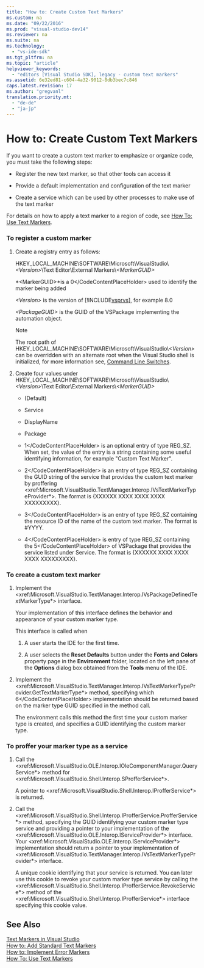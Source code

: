 ```yaml
---
title: "How to: Create Custom Text Markers"
ms.custom: na
ms.date: "09/22/2016"
ms.prod: "visual-studio-dev14"
ms.reviewer: na
ms.suite: na
ms.technology: 
  - "vs-ide-sdk"
ms.tgt_pltfrm: na
ms.topic: "article"
helpviewer_keywords: 
  - "editors [Visual Studio SDK], legacy - custom text markers"
ms.assetid: 6e32ed81-c604-4a32-9012-8db3bec7c846
caps.latest.revision: 17
ms.author: "gregvanl"
translation.priority.mt: 
  - "de-de"
  - "ja-jp"
---
```

# How to: Create Custom Text Markers
If you want to create a custom text marker to emphasize or organize code, you must take the following steps:  
  
-   Register the new text marker, so that other tools can access it  
  
-   Provide a default implementation and configuration of the text marker  
  
-   Create a service which can be used by other processes to make use of the text marker  
  
 For details on how to apply a text marker to a region of code, see [How To: Use Text Markers](../vs140/how-to--use-text-markers.md).  
  
### To register a custom marker  
  
1.  Create a registry entry as follows:  
  
     HKEY_LOCAL_MACHINE\SOFTWARE\Microsoft\VisualStudio\\*\<Version>*\Text Editor\External Markers\\*\<MarkerGUID>*  
  
     *\<MarkerGUID>*is a <CodeContentPlaceHolder>0\</CodeContentPlaceHolder> used to identify the marker being added  
  
     *\<Version>* is the version of [!INCLUDE[vsprvs](../vs140/includes/vsprvs_md.md)], for example 8.0  
  
     *\<PackageGUID>* is the GUID of the VSPackage implementing the automation object.  
  
    > [!NOTE]
    >  The root path of HKEY_LOCAL_MACHINE\SOFTWARE\Microsoft\VisualStudio\\*\<Version>* can be overridden with an alternate root when the Visual Studio shell is initialized, for more information see, [Command Line Switches](../vs140/command-line-switches--visual-studio-sdk-.md).  
  
2.  Create four values under HKEY_LOCAL_MACHINE\SOFTWARE\Microsoft\VisualStudio\\*\<Version>*\Text Editor\External Markers\\*\<MarkerGUID>*  
  
    -   (Default)  
  
    -   Service  
  
    -   DisplayName  
  
    -   Package  
  
    -   <CodeContentPlaceHolder>1\</CodeContentPlaceHolder> is an optional entry of type REG_SZ. When set, the value of the entry is a string containing some useful identifying information, for example "Custom Text Marker".  
  
    -   <CodeContentPlaceHolder>2\</CodeContentPlaceHolder> is an entry of type REG_SZ containing the GUID string of the service that provides the custom text marker by proffering \<xref:Microsoft.VisualStudio.TextManager.Interop.IVsTextMarkerTypeProvider*>. The format is {XXXXXX XXXX XXXX XXXX XXXXXXXXX}.  
  
    -   <CodeContentPlaceHolder>3\</CodeContentPlaceHolder> is an entry of type REG_SZ containing the resource ID of the name of the custom text marker. The format is #YYYY.  
  
    -   <CodeContentPlaceHolder>4\</CodeContentPlaceHolder> is entry of type REG_SZ containing the <CodeContentPlaceHolder>5\</CodeContentPlaceHolder> of VSPackage that provides the service listed under Service. The format is {XXXXXX XXXX XXXX XXXX XXXXXXXXX}.  
  
### To create a custom text marker  
  
1.  Implement the \<xref:Microsoft.VisualStudio.TextManager.Interop.IVsPackageDefinedTextMarkerType*> interface.  
  
     Your implementation of this interface defines the behavior and appearance of your custom marker type.  
  
     This interface is called when  
  
    1.  A user starts the IDE for the first time.  
  
    2.  A user selects the **Reset Defaults** button under the **Fonts and Colors** property page in the **Environment** folder, located on the left pane of the **Options** dialog box obtained from the **Tools** menu of the IDE.  
  
2.  Implement the \<xref:Microsoft.VisualStudio.TextManager.Interop.IVsTextMarkerTypeProvider.GetTextMarkerType*> method, specifying which <CodeContentPlaceHolder>6\</CodeContentPlaceHolder> implementation should be returned based on the marker type GUID specified in the method call.  
  
     The environment calls this method the first time your custom marker type is created, and specifies a GUID identifying the custom marker type.  
  
### To proffer your marker type as a service  
  
1.  Call the \<xref:Microsoft.VisualStudio.OLE.Interop.IOleComponentManager.QueryService*> method for \<xref:Microsoft.VisualStudio.Shell.Interop.SProfferService*>.  
  
     A pointer to \<xref:Microsoft.VisualStudio.Shell.Interop.IProfferService*> is returned.  
  
2.  Call the \<xref:Microsoft.VisualStudio.Shell.Interop.IProfferService.ProfferService*> method, specifying the GUID identifying your custom marker type service and providing a pointer to your implementation of the \<xref:Microsoft.VisualStudio.OLE.Interop.IServiceProvider*> interface. Your \<xref:Microsoft.VisualStudio.OLE.Interop.IServiceProvider*> implementation should return a pointer to your implementation of \<xref:Microsoft.VisualStudio.TextManager.Interop.IVsTextMarkerTypeProvider*> interface.  
  
     A unique cookie identifying that your service is returned. You can later use this cookie to revoke your custom marker type service by calling the \<xref:Microsoft.VisualStudio.Shell.Interop.IProfferService.RevokeService*> method of the \<xref:Microsoft.VisualStudio.Shell.Interop.IProfferService*> interface specifying this cookie value.  
  
## See Also  
 [Text Markers in Visual Studio](../vs140/using-text-markers-with-the-legacy-api.md)   
 [How to: Add Standard Text Markers](../vs140/how-to--add-standard-text-markers.md)   
 [How to: Implement Error Markers](../vs140/how-to--implement-error-markers.md)   
 [How To: Use Text Markers](../vs140/how-to--use-text-markers.md)